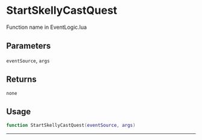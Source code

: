 # StartSkellyCastQuest
Function name in EventLogic.lua
## Parameters
`eventSource`, `args`
## Returns
`none`
## Usage
```lua
function StartSkellyCastQuest(eventSource, args)
```
---
